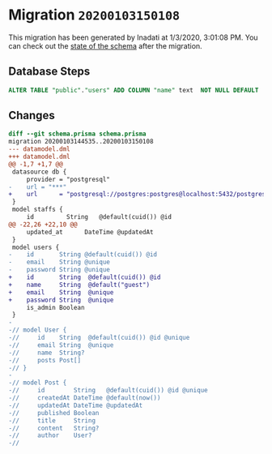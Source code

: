 # Migration `20200103150108`

This migration has been generated by Inadati at 1/3/2020, 3:01:08 PM.
You can check out the [state of the schema](./schema.prisma) after the migration.

## Database Steps

```sql
ALTER TABLE "public"."users" ADD COLUMN "name" text  NOT NULL DEFAULT 'guest' ;
```

## Changes

```diff
diff --git schema.prisma schema.prisma
migration 20200103144535..20200103150108
--- datamodel.dml
+++ datamodel.dml
@@ -1,7 +1,7 @@
 datasource db {
     provider = "postgresql"
-    url = "***"
+    url      = "postgresql://postgres:postgres@localhost:5432/postgres?schema=public"
 }
 model staffs {
     id         String   @default(cuid()) @id
@@ -22,26 +22,10 @@
     updated_at      DateTime @updatedAt
 }
 model users {
-    id       String @default(cuid()) @id
-    email    String @unique
-    password String @unique
+    id       String  @default(cuid()) @id
+    name     String  @default("guest")
+    email    String  @unique
+    password String  @unique
     is_admin Boolean
 }
-
-// model User {
-//     id    String  @default(cuid()) @id @unique
-//     email String  @unique
-//     name  String?
-//     posts Post[]
-// }
-
-// model Post {
-//     id        String   @default(cuid()) @id @unique
-//     createdAt DateTime @default(now())
-//     updatedAt DateTime @updatedAt
-//     published Boolean
-//     title     String
-//     content   String?
-//     author    User?
-//
```


